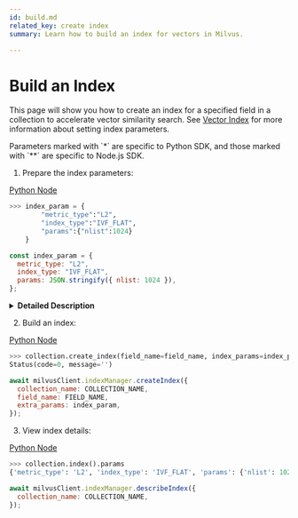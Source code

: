 ```yaml
---
id: build.md
related_key: create index
summary: Learn how to build an index for vectors in Milvus.

---
```


# Build an Index

This page will show you how to create an index for a specified field in a collection to accelerate vector similarity search. See [Vector Index](index.md) for more information about setting index parameters.

<div class="alert note">
Parameters marked with `*` are specific to Python SDK, and those marked with `**` are specific to Node.js SDK.
</div>

1. Prepare the index parameters:

<div class="multipleCode">
  <a href="?python">Python </a>
  <a href="?javascript">Node</a>
</div>


```python
>>> index_param = {
        "metric_type":"L2",
        "index_type":"IVF_FLAT",
        "params":{"nlist":1024}
    }
```

```javascript
const index_param = {
  metric_type: "L2",
  index_type: "IVF_FLAT",
  params: JSON.stringify({ nlist: 1024 }),
};
```

<details>
  <summary><b>Detailed Description</b></summary>
<table class="params">
	<thead>
	<tr>
		<th>Parameter</td>
		<th>Description</th>
		<th>Note</th>
	</tr>
	</thead>
	<tbody>
	<tr>
		<td>metric_type</td>
		<td>Metrics used to measure similarity of vectors</td>
		<td>Find more options in <a href="metric.md">Simlarity Metrics</a>.<br/>Mandatory</td>
	</tr>
	<tr>
		<td>index_type</td>
		<td>Type of index used to accelerate the vector search</td>
		<td>Find more options in <a href="index_selection.md">Index Selection</a>.<br/>Mandatory</td>
	</tr>
	<tr>
		<td>params</td>
		<td>Building parameter(s) specific to the index</td>
		<td>Find more parameter details of different indexes in <a href="index_selection.md">Index Selection</a>.<br/>Mandatory</td>
	</tr>
	</tbody>
</table>
</details>

2. Build an index:

<div class="multipleCode">
  <a href="?python">Python </a>
  <a href="?javascript">Node</a>
</div>


```python
>>> collection.create_index(field_name=field_name, index_params=index_param)
Status(code=0, message='')
```

```javascript
await milvusClient.indexManager.createIndex({
  collection_name: COLLECTION_NAME,
  field_name: FIELD_NAME,
  extra_params: index_param,
});
```

3. View index details:

<div class="multipleCode">
  <a href="?python">Python </a>
  <a href="?javascript">Node</a>
</div>


```python
>>> collection.index().params
{'metric_type': 'L2', 'index_type': 'IVF_FLAT', 'params': {'nlist': 1024}}
```

```javascript
await milvusClient.indexManager.describeIndex({
  collection_name: COLLECTION_NAME,
});
```
